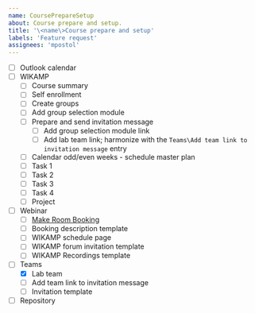 ```yaml
---
name: CoursePrepareSetup
about: Course prepare and setup.
title: '\<name\>Course prepare and setup'
labels: 'Feature request'
assignees: 'mpostol'
---
```

- [ ] Outlook calendar
- [ ] WIKAMP
  - [ ] Course summary
  - [ ] Self enrollment
  - [ ] Create groups
  - [ ] Add group selection module
  - [ ] Prepare and send invitation message
    - [ ] Add group selection module link
    - [ ] Add lab team link; harmonize with the `Teams\Add team link to invitation message` entry
  - [ ] Calendar odd/even weeks - schedule master plan
  - [ ] Task 1
  - [ ] Task 2
  - [ ] Task 3
  - [ ] Task 4
  - [ ] Project
- [ ] Webinar
  - [ ] [Make Room Booking](https://edu.p.lodz.pl/blocks/mrbs/web/day.php?area_id=6&day=14&month=10&year=2020&lang=en)
  - [ ] Booking description template
  - [ ] WIKAMP schedule page
  - [ ] WIKAMP forum invitation template
  - [ ] WIKAMP Recordings template
- [ ] Teams
  - [x] Lab team
  - [ ] Add team link to invitation message
  - [ ] Invitation template
- [ ] Repository
